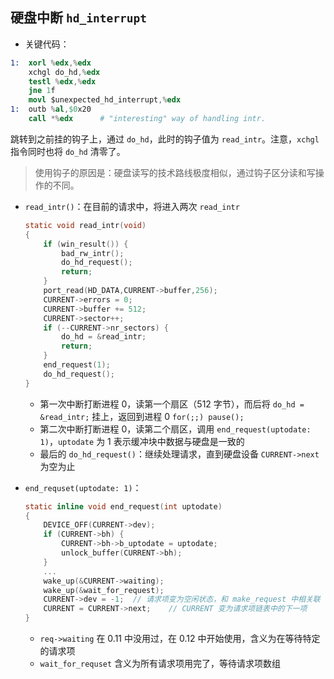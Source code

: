 ## 硬盘中断 `hd_interrupt`

- 关键代码：
```s
1:	xorl %edx,%edx
	xchgl do_hd,%edx
	testl %edx,%edx
	jne 1f
	movl $unexpected_hd_interrupt,%edx
1:	outb %al,$0x20
	call *%edx		# "interesting" way of handling intr.
```

跳转到之前挂的钩子上，通过 `do_hd`，此时的钩子值为 `read_intr`。注意，`xchgl` 指令同时也将 `do_hd` 清零了。

> 使用钩子的原因是：硬盘读写的技术路线极度相似，通过钩子区分读和写操作的不同。

- `read_intr()`：在目前的请求中，将进入两次 `read_intr`

    ```c
    static void read_intr(void)
    {
        if (win_result()) {
            bad_rw_intr();
            do_hd_request();
            return;
        }
        port_read(HD_DATA,CURRENT->buffer,256);
        CURRENT->errors = 0;
        CURRENT->buffer += 512;
        CURRENT->sector++;
        if (--CURRENT->nr_sectors) {
            do_hd = &read_intr;
            return;
        }
        end_request(1);
        do_hd_request();
    }
    ```
    - 第一次中断打断进程 0，读第一个扇区（512 字节），而后将 `do_hd = &read_intr;` 挂上，返回到进程 0 `for(;;) pause();`
    - 第二次中断打断进程 0，读第二个扇区，调用 `end_request(uptodate: 1)`，`uptodate` 为 1 表示缓冲块中数据与硬盘是一致的
    - 最后的 `do_hd_request()`：继续处理请求，直到硬盘设备 `CURRENT->next` 为空为止

- `end_requset(uptodate: 1)`：

    ```c
    static inline void end_request(int uptodate)
    {
        DEVICE_OFF(CURRENT->dev);
        if (CURRENT->bh) {
            CURRENT->bh->b_uptodate = uptodate;
            unlock_buffer(CURRENT->bh);
        }
        ...
        wake_up(&CURRENT->waiting);
        wake_up(&wait_for_request);
        CURRENT->dev = -1;  // 请求项变为空闲状态，和 make_request 中相关联
        CURRENT = CURRENT->next;    // CURRENT 变为请求项链表中的下一项
    }
    ```
    - `req->waiting` 在 0.11 中没用过，在 0.12 中开始使用，含义为在等待特定的请求项
    - `wait_for_requset` 含义为所有请求项用完了，等待请求项数组
